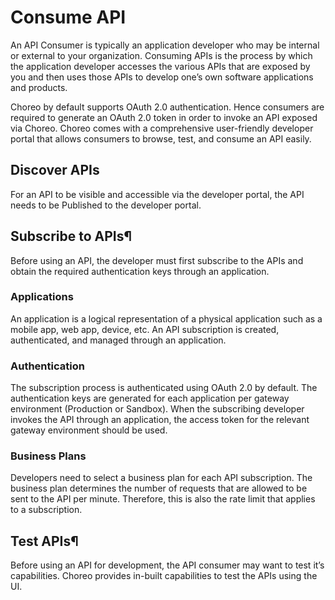 # Consume API

An API Consumer is typically an application developer who may be internal or external to your organization. Consuming APIs is the process by which the application developer accesses the various APIs that are exposed by you and then uses those APIs to develop one’s own software applications and products.

Choreo by default supports OAuth 2.0 authentication. Hence consumers are required  to generate an OAuth 2.0 token in order to invoke an API exposed via Choreo. Choreo comes with a comprehensive user-friendly developer portal that allows consumers to browse, test, and consume an API easily.

## Discover APIs
For an API to be visible and accessible via the developer portal, the API needs to be Published to the developer portal.

## Subscribe to APIs¶
Before using an API, the developer must first subscribe to the APIs and obtain the required authentication keys through an application.

### Applications
An application is a logical representation of a physical application such as a mobile app, web app, device, etc. An API subscription is created, authenticated, and managed through an application.

### Authentication
The subscription process is authenticated using OAuth 2.0 by default. The authentication keys are generated for each application per gateway environment (Production or Sandbox). When the subscribing developer invokes the API through an application, the access token for the relevant gateway environment should be used.

### Business Plans
Developers need to select a business plan for each API subscription. The business plan determines the number of requests that are allowed to be sent to the API per minute. Therefore, this is also the rate limit that applies to a subscription.

## Test APIs¶
Before using an API for development, the API consumer may want to test it’s capabilities. Choreo provides in-built capabilities to test the APIs using the UI.

